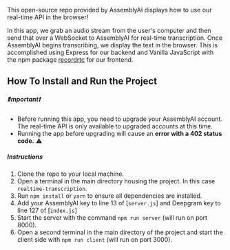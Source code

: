This open-source repo provided by AssemblyAI displays how to use our real-time API in the browser!

In this app, we grab an audio stream from the user's computer and then send that over a WebSocket to AssemblyAI for real-time transcription. Once AssemblyAI begins transcribing, we display the text in the browser. This is accomplished using Express for our backend and Vanilla JavaScript with the npm package [recordrtc](https://www.npmjs.com/package/recordrtc) for our frontend.

## How To Install and Run the Project

##### ❗Important❗

- Before running this app, you need to upgrade your AssemblyAI account. The real-time API is only available to upgraded accounts at this time.
- Running the app before upgrading will cause an **error with a 402 status code.** ⚠️

##### Instructions

1. Clone the repo to your local machine.
2. Open a terminal in the main directory housing the project. In this case `realtime-transcription`.
3. Run `npm install` or `yarn` to ensure all dependencies are installed.
4. Add your AssemblyAI key to line 13 of [`server.js`] and Deepgram key to line 127 of [`index.js`]
5. Start the server with the command `npm run server` (will run on port 8000).
6. Open a second terminal in the main directory of the project and start the client side with `npm run client` (will run on port 3000).
